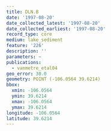 ```yaml
---
title: DLN.B
date: '1997-08-20'
date_collected_latest: '1997-08-20'
date_collected_earliest: '1997-08-20'
record_type: core
medium: lake_sediment
feature: '226'
description: ''
parameters: ~
publications:
  - vanmetre_etal04
geo_error: 30.0
geometry: POINT (-106.0564 39.6214)
bbox:
  xmin: -106.0564
  ymin: 39.6214
  xmax: -106.0564
  ymax: 39.6214
longitude: -106.0564
latitude: 39.6214
---
```

